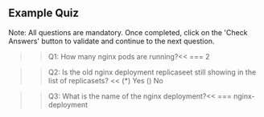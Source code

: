 ## Example Quiz

Note: All questions are mandatory. Once completed, click on the 'Check Answers' button to validate and continue to the next question.

>>Q1: How many nginx pods are running?<< 
=== 2


>>Q2: Is the old nginx deployment replicaseet still showing in the list of replicasets? << 
(*) Yes
() No

>>Q3: What is the name of the nginx deployment?<< 
=== nginx-deployment
